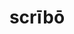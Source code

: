 ---
title: scrībō
meaning: to write
ch: 1
pos: verb
secondppstem: scrīb
infend: ere
infhyph: -ere
conjugation: third
---